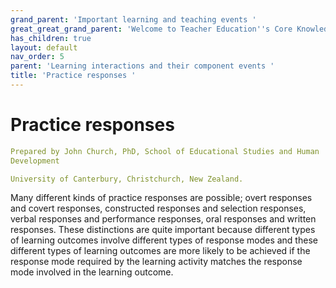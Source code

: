 ```yaml
---
grand_parent: 'Important learning and teaching events '
great_great_grand_parent: 'Welcome to Teacher Education''s Core Knowledge and Skills.'
has_children: true
layout: default
nav_order: 5
parent: 'Learning interactions and their component events '
title: 'Practice responses '
---
```

# Practice responses


```yaml
Prepared by John Church, PhD, School of Educational Studies and Human
Development

University of Canterbury, Christchurch, New Zealand.
```


Many different kinds of practice responses are possible; overt responses
and covert responses, constructed responses and selection responses,
verbal responses and performance responses, oral responses and written
responses. These distinctions are quite important because different
types of learning outcomes involve different types of response modes and
these different types of learning outcomes are more likely to be
achieved if the response mode required by the learning activity matches
the response mode involved in the learning outcome.
